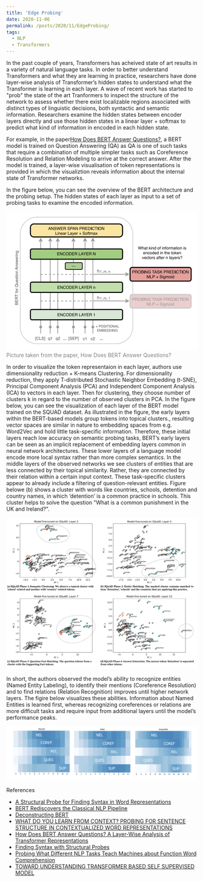 ```yaml
---
title: 'Edge Probing'
date: 2020-11-06
permalink: /posts/2020/11/EdgeProbing/
tags:
  - NLP
  - Transformers
---
```


In the past couple of years, Transformers has acheived state of art results in a variety of natural language tasks. In order to better understand Transformers and what they are learning in practice, researchers have done layer-wise analysis of Transformer’s hidden states to understand what the Transformer is learning in each layer. A wave of recent work has started to "prob" the state of the art Tranformers to inspect the structure of the network to assess whether there
exist localizable regions associated with distinct types of linguistic decisions, both syntactic and semantic information. 
Researchers examine the hidden states between encoder layers directly and use those hidden states in a linear layer + softmax to predict what kind of information in encoded in each hidden state. 

For example, in the paper[How Does BERT Answer Questions?](https://arxiv.org/pdf/1909.04925v1.pdf), a BERT model is trained on Question Answering (QA) as QA is one of such tasks that require a combination of multiple simpler tasks such as Coreference Resolution and Relation Modeling to arrive at the correct answer. After the model is trained, a layer-wise visualisation of token representations is provided in which the visualiztion reveals information about the internal state of Transformer networks. 

In the figure below, you can see the  overview of the BERT architecture and the probing setup. The hidden states of each layer as input to
a set of probing tasks to examine the encoded information. 

![pic](https://github.com/sanazbahargam/SanazBahargam.github.io/blob/master/images/posts/EdgeProbing/HowDoesBERTAnswerQuestions.png?raw=true)
<span style="color: gray"> Picture taken from the paper, How Does BERT Answer Questions?   </span>

In order to visualize the token representaion in each layer, authors use dimensionality reduction + K-means Clustering. For dimensionality reduction, they apply T-distributed Stochastic Neighbor Embedding (t-SNE), Principal Component Analysis (PCA) and Independent Component Analysis (ICA) to vectors in each layer. Then for clustering, they choose number of clusters k in regard to the number of observed clusters in PCA.  In the figure below, you can see the visualization of each layer of the BERT model trained on the SQUAD dataset. As illustrated in the figure, the early layers within the BERT-based models group tokens into topical clusters., resulting vector spaces are similar in nature to embedding spaces from e.g.
Word2Vec and hold little task-specific information. Therefore, these initial layers reach low accuracy on semantic probing tasks, BERT’s early layers can be seen as
an implicit replacement of embedding layers common in neural network architectures. These lower layers of a language model encode more local syntax rather than more complex semantics. In the
middle layers of the observed networks we see clusters of entities
that are less connected by their topical similarity. Rather, they
are connected by their relation within a certain input context.
These task-specific clusters appear to already include a filtering of
question-relevant entities. Figure belowe (b) shows a cluster with words
like countries, schools, detention and country names, in which ’detention’ is a common practice in schools. This cluster helps to solve
the question "What is a common punishment in the UK and Ireland?".

![pic](https://github.com/sanazbahargam/SanazBahargam.github.io/blob/master/images/posts/EdgeProbing/HowDoesBERTAnswerQuestionsSQUAD.png?raw=true)

In short, the authors observed the model’s ability to recognize entities (Named Entity Labeling), to identify their
mentions (Coreference Resolution) and to find relations (Relation
Recognition) improves until higher network layers. The figire below visualizes these abilities. Information about Named Entities is learned
first, whereas recognizing coreferences or relations are more difficult tasks and require input from additional layers until the model’s performance peaks.

![pic](https://github.com/sanazbahargam/SanazBahargam.github.io/blob/master/images/posts/EdgeProbing/HowDoesBERTAnswerQuestionsPhases.png?raw=true)


References
  - [A Structural Probe for Finding Syntax in Word Representations](https://nlp.stanford.edu/pubs/hewitt2019structural.pdf)
  - [BERT Rediscovers the Classical NLP Pipeline](https://arxiv.org/pdf/1905.05950.pdf)
  - [Deconstructing BERT](https://towardsdatascience.com/deconstructing-bert-reveals-clues-to-its-state-of-art-performance-in-nlp-tasks-76a7e828c0f1)
  - [WHAT DO YOU LEARN FROM CONTEXT? PROBING FOR SENTENCE STRUCTURE IN CONTEXTUALIZED WORD REPRESENTATIONS](https://arxiv.org/pdf/1905.06316.pdf)
  - [How Does BERT Answer Questions? A Layer-Wise Analysis of Transformer Representations](https://arxiv.org/pdf/1909.04925v1.pdf)
  - [Finding Syntax with Structural Probes](https://nlp.stanford.edu//~johnhew//structural-probe.html?utm_source=quora&utm_medium=referral#the-structural-probe)
  - [Probing What Different NLP Tasks Teach Machines about Function Word Comprehension](https://www.aclweb.org/anthology/S19-1026.pdf)
  - [TOWARD UNDERSTANDING TRANSFORMER BASED SELF SUPERVISED MODEL](https://shanzhenren.github.io/csci-699-replnlp-2019fall/lectures/W5-L2-Toward_Understanding_Transformer_Based%20Self_Supervised_Model.pdf)


